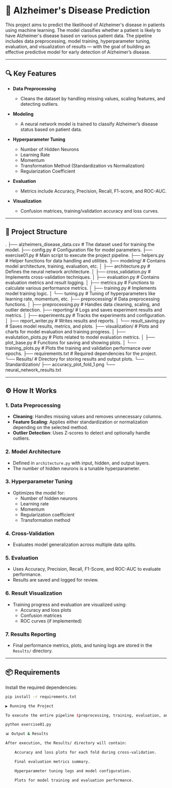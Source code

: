 # 🧠 Alzheimer's Disease Prediction

This project aims to predict the likelihood of Alzheimer's disease in patients using machine learning. The model classifies whether a patient is likely to have Alzheimer's disease based on various patient data. The pipeline includes data preprocessing, model training, hyperparameter tuning, evaluation, and visualization of results — with the goal of building an effective predictive model for early detection of Alzheimer’s disease.

---

## 🔍 Key Features

- **Data Preprocessing**  
  - Cleans the dataset by handling missing values, scaling features, and detecting outliers.

- **Modeling**  
  - A neural network model is trained to classify Alzheimer’s disease status based on patient data.

- **Hyperparameter Tuning**  
  - Number of Hidden Neurons  
  - Learning Rate  
  - Momentum  
  - Transformation Method (Standardization vs Normalization)  
  - Regularization Coefficient  

- **Evaluation**  
  - Metrics include Accuracy, Precision, Recall, F1-score, and ROC-AUC.

- **Visualization**  
  - Confusion matrices, training/validation accuracy and loss curves.

---

## 📁 Project Structure

. ├── alzheimers_disease_data.csv # The dataset used for training the model. ├── config.py # Configuration file for model parameters. ├── exercise01.py # Main script to execute the project pipeline. ├── helpers.py # Helper functions for data handling and utilities. ├── modeling/ # Contains model architecture, training, evaluation, etc. │ ├── architecture.py # Defines the neural network architecture. │ ├── cross_validation.py # Implements cross-validation techniques. │ ├── evaluation.py # Contains evaluation metrics and result logging. │ ├── metrics.py # Functions to calculate various performance metrics. │ ├── training.py # Implements model training logic. │ └── tuning.py # Tuning of hyperparameters like learning rate, momentum, etc. ├── preprocessing/ # Data preprocessing functions. │ ├── preprocessing.py # Handles data cleaning, scaling, and outlier detection. ├── reporting/ # Logs and saves experiment results and metrics. │ ├── experiments.py # Tracks the experiments and configuration. │ ├── report_writer.py # Writes results and reports. │ └── result_saving.py # Saves model results, metrics, and plots. ├── visualization/ # Plots and charts for model evaluation and training progress. │ ├── evalutation_plots.py # Plots related to model evaluation metrics. │ ├── plot_base.py # Functions for saving and showing plots. │ └── training_plots.py # Plots the training and validation performance over epochs. ├── requirements.txt # Required dependencies for the project. └── Results/ # Directory for storing results and output plots. └── Standardization/ ├── accuracy_plot_fold_1.png └── neural_network_results.txt


---

## ⚙️ How It Works

### 1. Data Preprocessing

- **Cleaning**: Handles missing values and removes unnecessary columns.  
- **Feature Scaling**: Applies either standardization or normalization depending on the selected method.  
- **Outlier Detection**: Uses Z-scores to detect and optionally handle outliers.

### 2. Model Architecture

- Defined in `architecture.py` with input, hidden, and output layers.
- The number of hidden neurons is a tunable hyperparameter.

### 3. Hyperparameter Tuning

- Optimizes the model for:
  - Number of hidden neurons
  - Learning rate
  - Momentum
  - Regularization coefficient
  - Transformation method

### 4. Cross-Validation

- Evaluates model generalization across multiple data splits.

### 5. Evaluation

- Uses Accuracy, Precision, Recall, F1-Score, and ROC-AUC to evaluate performance.
- Results are saved and logged for review.

### 6. Result Visualization

- Training progress and evaluation are visualized using:
  - Accuracy and loss plots
  - Confusion matrices
  - ROC curves (if implemented)

### 7. Results Reporting

- Final performance metrics, plots, and tuning logs are stored in the `Results/` directory.

---

## 📦 Requirements

Install the required dependencies:

```bash
pip install -r requirements.txt

▶️ Running the Project

To execute the entire pipeline (preprocessing, training, evaluation, and visualization), run:

python exercise01.py

📊 Output & Results

After execution, the Results/ directory will contain:

    Accuracy and loss plots for each fold during cross-validation.

    Final evaluation metrics summary.

    Hyperparameter tuning logs and model configuration.

    Plots for model training and evaluation performance.
